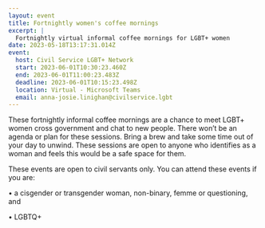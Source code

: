 ```yaml
---
layout: event
title: Fortnightly women's coffee mornings
excerpt: |
  Fortnightly virtual informal coffee mornings for LGBT+ women
date: 2023-05-18T13:17:31.014Z
event:
  host: Civil Service LGBT+ Network
  start: 2023-06-01T10:30:23.460Z
  end: 2023-06-01T11:00:23.483Z
  deadline: 2023-06-01T10:15:23.498Z
  location: Virtual - Microsoft Teams
  email: anna-josie.linighan@civilservice.lgbt
---
```

These fortnightly informal coffee mornings are a chance to meet LGBT+ women cross government and chat to new people. There won’t be an agenda or plan for these sessions. Bring a brew and take some time out of your day to unwind. These sessions are open to anyone who identifies as a woman and feels this would be a safe space for them. 



These events are open to civil servants only. You can attend these events if you are:

• a cisgender or transgender woman, non-binary, femme or questioning, and

• LGBTQ+